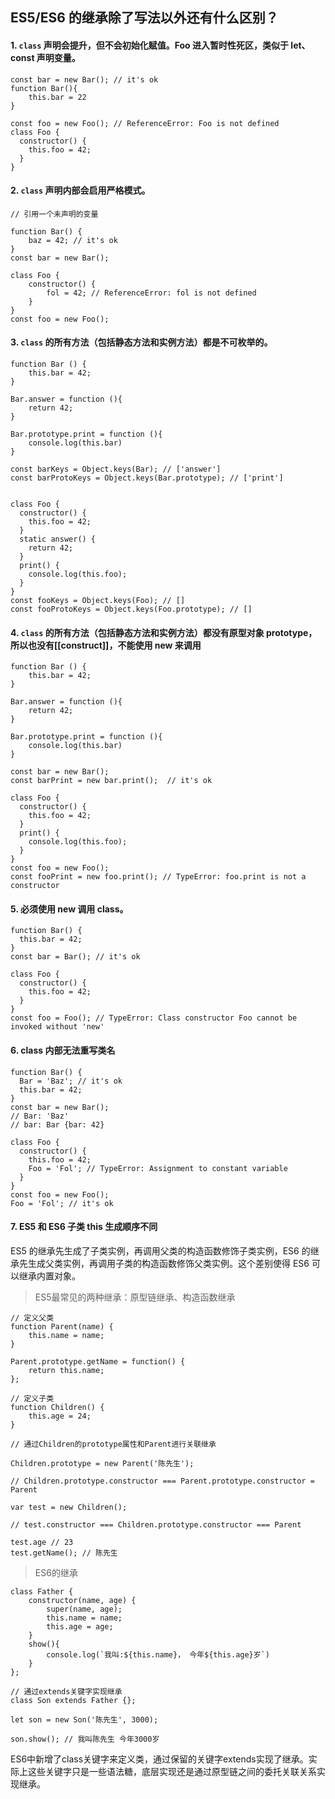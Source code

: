 ## ES5/ES6 的继承除了写法以外还有什么区别？ ##

#### 1. `class` 声明会提升，但不会初始化赋值。Foo 进入暂时性死区，类似于 let、const 声明变量。


	const bar = new Bar(); // it's ok
	function Bar(){
		this.bar = 22
	}

	const foo = new Foo(); // ReferenceError: Foo is not defined
	class Foo {
	  constructor() {
	    this.foo = 42;
	  }
	}





#### 2. `class` 声明内部会启用严格模式。
	
	
	// 引用一个未声明的变量

	function Bar() {
		baz = 42; // it's ok
	}
	const bar = new Bar();
	
	class Foo {
		constructor() {
			fol = 42; // ReferenceError: fol is not defined
		}
	}
	const foo = new Foo();


#### 3.  `class` 的所有方法（包括静态方法和实例方法）都是不可枚举的。


	function Bar () {
		this.bar = 42;
	}

	Bar.answer = function (){
		return 42;
	}

	Bar.prototype.print = function (){
		console.log(this.bar)
	}
	
	const barKeys = Object.keys(Bar); // ['answer']
	const barProtoKeys = Object.keys(Bar.prototype); // ['print']


	class Foo {
	  constructor() {
	    this.foo = 42;
	  }
	  static answer() {
	    return 42;
	  }
	  print() {
	    console.log(this.foo);
	  }
	}
	const fooKeys = Object.keys(Foo); // []
	const fooProtoKeys = Object.keys(Foo.prototype); // []


#### 4. `class` 的所有方法（包括静态方法和实例方法）都没有原型对象 prototype，所以也没有[[construct]]，不能使用 new 来调用

	function Bar () {
		this.bar = 42;
	}

	Bar.answer = function (){
		return 42;
	}

	Bar.prototype.print = function (){
		console.log(this.bar)
	}

	const bar = new Bar();
	const barPrint = new bar.print();  // it's ok

	class Foo {
	  constructor() {
	    this.foo = 42;
	  }
	  print() {
	    console.log(this.foo);
	  }
	}
	const foo = new Foo();
	const fooPrint = new foo.print(); // TypeError: foo.print is not a constructor


#### 5. 必须使用 new 调用 class。
	function Bar() {
	  this.bar = 42;
	}
	const bar = Bar(); // it's ok
	
	class Foo {
	  constructor() {
	    this.foo = 42;
	  }
	}
	const foo = Foo(); // TypeError: Class constructor Foo cannot be invoked without 'new'

#### 6. class 内部无法重写类名

	function Bar() {
	  Bar = 'Baz'; // it's ok
	  this.bar = 42;
	}
	const bar = new Bar();
	// Bar: 'Baz'
	// bar: Bar {bar: 42}  
	
	class Foo {
	  constructor() {
	    this.foo = 42;
	    Foo = 'Fol'; // TypeError: Assignment to constant variable
	  }
	}
	const foo = new Foo();
	Foo = 'Fol'; // it's ok

#### 7. ES5 和 ES6 子类 this 生成顺序不同

 ES5 的继承先生成了子类实例，再调用父类的构造函数修饰子类实例，ES6 的继承先生成父类实例，再调用子类的构造函数修饰父类实例。这个差别使得 ES6 可以继承内置对象。

> ES5最常见的两种继承：原型链继承、构造函数继承

	// 定义父类
    function Parent(name) {
        this.name = name;
    }

    Parent.prototype.getName = function() {
        return this.name;
    };

    // 定义子类
    function Children() {
        this.age = 24;
    }

    // 通过Children的prototype属性和Parent进行关联继承

    Children.prototype = new Parent('陈先生');

    // Children.prototype.constructor === Parent.prototype.constructor = Parent

    var test = new Children();

    // test.constructor === Children.prototype.constructor === Parent

    test.age // 23
    test.getName(); // 陈先生

> ES6的继承

	class Father {
		constructor(name, age) {
			super(name, age);
			this.name = name;
			this.age = age;
		}
		show(){
			console.log(`我叫:${this.name}， 今年${this.age}岁`)
		}
	};
	
	// 通过extends关键字实现继承
    class Son extends Father {};

    let son = new Son('陈先生', 3000);
    
    son.show(); // 我叫陈先生 今年3000岁

ES6中新增了class关键字来定义类，通过保留的关键字extends实现了继承。实际上这些关键字只是一些语法糖，底层实现还是通过原型链之间的委托关联关系实现继承。